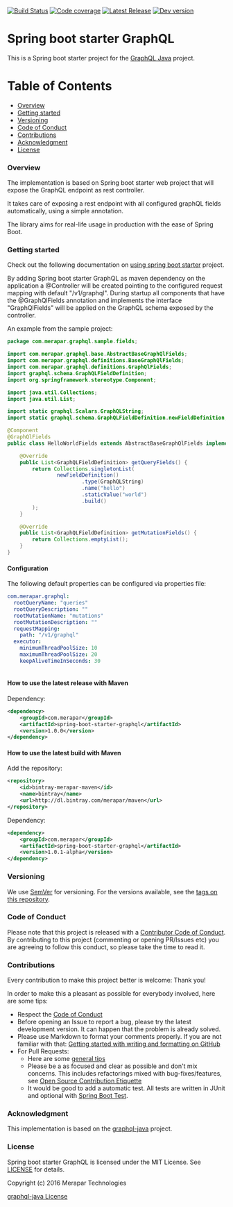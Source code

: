 [![Build Status](https://api.travis-ci.org/merapar/spring-boot-starter-graphql.svg?branch=master)](https://travis-ci.org/merapar/spring-boot-starter-graphql)
[![Code coverage](https://codecov.io/gh/merapar/spring-boot-starter-graphql/branch/master/graph/badge.svg)](https://codecov.io/gh/merapar/spring-boot-starter-graphql)
[![Latest Release](https://maven-badges.herokuapp.com/maven-central/com.merapar/spring-boot-starter-graphql/badge.svg)](https://maven-badges.herokuapp.com/maven-central/com.merapar/spring-boot-starter-graphql/)
[![Dev version](https://api.bintray.com/packages/merapar/maven/spring-boot-starter-graphql/images/download.svg)](https://bintray.com/merapar/maven/spring-boot-starter-graphql/_latestVersion)

# Spring boot starter GraphQL

This is a Spring boot starter project for the [GraphQL Java](https://github.com/graphql-java/graphql-java) project.


# Table of Contents
 
- [Overview](#overview)
- [Getting started](#getting-started)
- [Versioning](#versioning)
- [Code of Conduct](#code-of-conduct)
- [Contributions](#contributions)
- [Acknowledgment](#acknowledgment)
- [License](#license)


### Overview

The implementation is based on Spring boot starter web project that will expose the GraphQL endpoint as rest controller.

It takes care of exposing a rest endpoint with all configured graphQL fields automatically, using a simple annotation.

The library aims for real-life usage in production with the ease of Spring Boot.


### Getting started

Check out the following documentation on [using spring boot starter](http://docs.spring.io/spring-boot/docs/current/reference/htmlsingle/#using-boot-starter) project.

By adding Spring boot starter GraphQL as maven dependency on the application a @Controller will be created pointing to the configured request mapping with default "/v1/graphql".
During startup all components that have the @GraphQlFields annotation and implements the interface "GraphQlFields" will be applied on the GraphQL schema exposed by the controller.

An example from the sample project:
```java
package com.merapar.graphql.sample.fields;

import com.merapar.graphql.base.AbstractBaseGraphQlFields;
import com.merapar.graphql.definitions.BaseGraphQlFields;
import com.merapar.graphql.definitions.GraphQlFields;
import graphql.schema.GraphQLFieldDefinition;
import org.springframework.stereotype.Component;

import java.util.Collections;
import java.util.List;

import static graphql.Scalars.GraphQLString;
import static graphql.schema.GraphQLFieldDefinition.newFieldDefinition;

@Component
@GraphQlFields
public class HelloWorldFields extends AbstractBaseGraphQlFields implements BaseGraphQlFields {

    @Override
    public List<GraphQLFieldDefinition> getQueryFields() {
        return Collections.singletonList(
                newFieldDefinition()
                        .type(GraphQLString)
                        .name("hello")
                        .staticValue("world")
                        .build()
        );
    }

    @Override
    public List<GraphQLFieldDefinition> getMutationFields() {
        return Collections.emptyList();
    }
}
```


#### Configuration

The following default properties can be configured via properties file:

```yaml
com.merapar.graphql:
  rootQueryName: "queries"
  rootQueryDescription: ""
  rootMutationName: "mutations"
  rootMutationDescription: ""
  requestMapping:
    path: "/v1/graphql"
  executor:
    minimumThreadPoolSize: 10
    maximumThreadPoolSize: 20
    keepAliveTimeInSeconds: 30
    
```


#### How to use the latest release with Maven

Dependency:

```xml
<dependency>
    <groupId>com.merapar</groupId>
    <artifactId>spring-boot-starter-graphql</artifactId>
    <version>1.0.0</version>
</dependency>

```


#### How to use the latest build with Maven

Add the repository:

```xml
<repository>
    <id>bintray-merapar-maven</id>
    <name>bintray</name>
    <url>http://dl.bintray.com/merapar/maven</url>
</repository>

```

Dependency:

```xml
<dependency>
    <groupId>com.merapar</groupId>
    <artifactId>spring-boot-starter-graphql</artifactId>
    <version>1.0.1-alpha</version>
</dependency>

```


### Versioning

We use [SemVer](http://semver.org/) for versioning. For the versions available, see the [tags on this repository](https://github.com/merapar/spring-boot-starter-graphql/tags). 


### Code of Conduct

Please note that this project is released with a [Contributor Code of Conduct](CODE_OF_CONDUCT.md).
By contributing to this project (commenting or opening PR/Issues etc) you are agreeing to follow this conduct, so please
take the time to read it. 


### Contributions

Every contribution to make this project better is welcome: Thank you! 

In order to make this a pleasant as possible for everybody involved, here are some tips:

- Respect the [Code of Conduct](#code-of-conduct)
- Before opening an Issue to report a bug, please try the latest development version. It can happen that the problem is already solved.
- Please use Markdown to format your comments properly. If you are not familiar with that: [Getting started with writing and formatting on GitHub](https://help.github.com/articles/getting-started-with-writing-and-formatting-on-github/)
- For Pull Requests:
  - Here are some [general tips](https://github.com/blog/1943-how-to-write-the-perfect-pull-request)
  - Please be a as focused and clear as possible and don't mix concerns. This includes refactorings mixed with bug-fixes/features, see [Open Source Contribution Etiquette](http://tirania.org/blog/archive/2010/Dec-31.html) 
  - It would be good to add a automatic test. All tests are written in JUnit and optional with [Spring Boot Test](http://docs.spring.io/spring-boot/docs/current/reference/html/boot-features-testing.html).


### Acknowledgment

This implementation is based on the [graphql-java](https://github.com/graphql-java/graphql-java) project.


### License

Spring boot starter GraphQL is licensed under the MIT License. See [LICENSE](LICENSE.md) for details.

Copyright (c) 2016 Merapar Technologies

[graphql-java License](https://github.com/graphql-java/graphql-java/blob/master/LICENSE.md)
